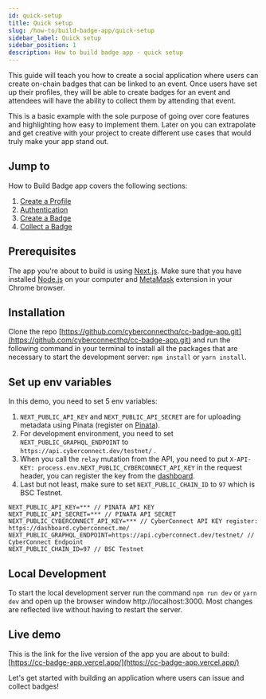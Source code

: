 ```yaml
---
id: quick-setup
title: Quick setup
slug: /how-to/build-badge-app/quick-setup
sidebar_label: Quick setup
sidebar_position: 1
description: How to build badge app - quick setup
---
```


This guide will teach you how to create a social application where users can create on-chain badges that can be linked to an event. Once users have set up their profiles, they will be able to create badges for an event and attendees will have the ability to collect them by attending that event.

This is a basic example with the sole purpose of going over core features and highlighting how easy to implement them. Later on you can extrapolate and get creative with your project to create different use cases that would truly make your app stand out.

## Jump to

How to Build Badge app covers the following sections:

1. [Create a Profile](/api/profile/create-profile)
2. [Authentication](/how-to/build-badge-app/authentication)
3. [Create a Badge](/how-to/build-badge-app/create-a-badge)
4. [Collect a Badge](/how-to/build-badge-app/collect-a-badge)

## Prerequisites

The app you're about to build is using [Next.js](https://nextjs.org/). Make sure that you have installed [Node.js](https://nodejs.org/en/download/) on your computer and [MetaMask](https://metamask.io/) extension in your Chrome browser.

## Installation

Clone the repo [https://github.com/cyberconnecthq/cc-badge-app.git](https://github.com/cyberconnecthq/cc-badge-app.git) and run the following command in your terminal to install all the packages that are necessary to start the development server: `npm install` or `yarn install`.

## Set up env variables

In this demo, you need to set 5 env variables:

1. `NEXT_PUBLIC_API_KEY` and `NEXT_PUBLIC_API_SECRET` are for uploading metadata using Pinata (register on [Pinata](https://www.pinata.cloud/)).
2. For development environment, you need to set `NEXT_PUBLIC_GRAPHQL_ENDPOINT` to `https://api.cyberconnect.dev/testnet/` .
3. When you call the `relay` mutation from the API, you need to put `X-API-KEY: process.env.NEXT_PUBLIC_CYBERCONNECT_API_KEY` in the request header, you can register the key from the [dashboard](https://dashboard.cyberconnect.me/).
4. Last but not least, make sure to set `NEXT_PUBLIC_CHAIN_ID` to `97` which is BSC Testnet.

```
NEXT_PUBLIC_API_KEY=*** // PINATA API KEY
NEXT_PUBLIC_API_SECRET=*** // PINATA API SECRET
NEXT_PUBLIC_CYBERCONNECT_API_KEY=*** // CyberConnect API KEY register: https://dashboard.cyberconnect.me/
NEXT_PUBLIC_GRAPHQL_ENDPOINT=https://api.cyberconnect.dev/testnet/ // CyberConnect Endpoint
NEXT_PUBLIC_CHAIN_ID=97 // BSC Testnet

```

## Local Development

To start the local development server run the command `npm run dev` or `yarn dev` and open up the browser window http://localhost:3000. Most changes are reflected live without having to restart the server.

## Live demo

This is the link for the live version of the app you are about to build: [https://cc-badge-app.vercel.app/](https://cc-badge-app.vercel.app/)

Let's get started with building an application where users can issue and collect badges!
